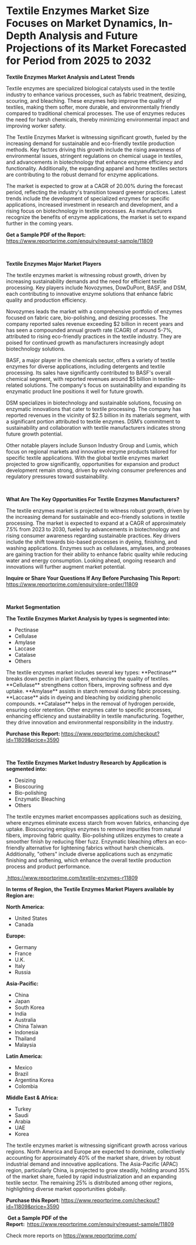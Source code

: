 <p><h1>Textile Enzymes Market Size Focuses on Market Dynamics, In-Depth Analysis and Future Projections of its Market Forecasted for Period from 2025 to 2032</h1></p><p><strong>Textile Enzymes Market Analysis and Latest Trends</strong></p>
<p><p>Textile enzymes are specialized biological catalysts used in the textile industry to enhance various processes, such as fabric treatment, desizing, scouring, and bleaching. These enzymes help improve the quality of textiles, making them softer, more durable, and environmentally friendly compared to traditional chemical processes. The use of enzymes reduces the need for harsh chemicals, thereby minimizing environmental impact and improving worker safety.</p><p>The Textile Enzymes Market is witnessing significant growth, fueled by the increasing demand for sustainable and eco-friendly textile production methods. Key factors driving this growth include the rising awareness of environmental issues, stringent regulations on chemical usage in textiles, and advancements in biotechnology that enhance enzyme efficiency and functionality. Additionally, the expanding apparel and home textiles sectors are contributing to the robust demand for enzyme applications.</p><p>The market is expected to grow at a CAGR of 20.00% during the forecast period, reflecting the industry's transition toward greener practices. Latest trends include the development of specialized enzymes for specific applications, increased investment in research and development, and a rising focus on biotechnology in textile processes. As manufacturers recognize the benefits of enzyme applications, the market is set to expand further in the coming years.</p></p>
<p><strong>Get a Sample PDF of the Report:&nbsp;</strong> <a href="https://www.reportprime.com/enquiry/request-sample/11809?utm_campaign=2518&utm_medium=2&utm_source=Github&utm_content=ia&utm_term=17032025&utm_id=textile-enzymes">https://www.reportprime.com/enquiry/request-sample/11809</a></p>
<p>&nbsp;</p>
<p><strong>Textile Enzymes Major Market Players</strong></p>
<p><p>The textile enzymes market is witnessing robust growth, driven by increasing sustainability demands and the need for efficient textile processing. Key players include Novozymes, DowDuPont, BASF, and DSM, each contributing to innovative enzyme solutions that enhance fabric quality and production efficiency.</p><p>Novozymes leads the market with a comprehensive portfolio of enzymes focused on fabric care, bio-polishing, and desizing processes. The company reported sales revenue exceeding $2 billion in recent years and has seen a compounded annual growth rate (CAGR) of around 5-7%, attributed to rising eco-friendly practices in the textile industry. They are poised for continued growth as manufacturers increasingly adopt biotechnology solutions.</p><p>BASF, a major player in the chemicals sector, offers a variety of textile enzymes for diverse applications, including detergents and textile processing. Its sales have significantly contributed to BASF's overall chemical segment, with reported revenues around $5 billion in textile-related solutions. The company's focus on sustainability and expanding its enzymatic product line positions it well for future growth.</p><p>DSM specializes in biotechnology and sustainable solutions, focusing on enzymatic innovations that cater to textile processing. The company has reported revenues in the vicinity of $2.5 billion in its materials segment, with a significant portion attributed to textile enzymes. DSM’s commitment to sustainability and collaboration with textile manufacturers indicates strong future growth potential.</p><p>Other notable players include Sunson Industry Group and Lumis, which focus on regional markets and innovative enzyme products tailored for specific textile applications. With the global textile enzymes market projected to grow significantly, opportunities for expansion and product development remain strong, driven by evolving consumer preferences and regulatory pressures toward sustainability.</p></p>
<p>&nbsp;</p>
<p><strong>What Are The Key Opportunities For Textile Enzymes Manufacturers?</strong></p>
<p><p>The textile enzymes market is projected to witness robust growth, driven by the increasing demand for sustainable and eco-friendly solutions in textile processing. The market is expected to expand at a CAGR of approximately 7.5% from 2023 to 2030, fueled by advancements in biotechnology and rising consumer awareness regarding sustainable practices. Key drivers include the shift towards bio-based processes in dyeing, finishing, and washing applications. Enzymes such as cellulases, amylases, and proteases are gaining traction for their ability to enhance fabric quality while reducing water and energy consumption. Looking ahead, ongoing research and innovations will further augment market potential.</p></p>
<p><strong>Inquire or Share Your Questions If Any Before Purchasing This Report:</strong> <a href="https://www.reportprime.com/enquiry/pre-order/11809?utm_campaign=2518&utm_medium=2&utm_source=Github&utm_content=ia&utm_term=17032025&utm_id=textile-enzymes">https://www.reportprime.com/enquiry/pre-order/11809</a></p>
<p>&nbsp;</p>
<p><strong>Market Segmentation</strong></p>
<p><strong>The Textile Enzymes Market Analysis by types is segmented into:</strong></p>
<p><ul><li>Pectinase</li><li>Cellulase</li><li>Amylase</li><li>Laccase</li><li>Catalase</li><li>Others</li></ul></p>
<p><p>The textile enzymes market includes several key types: **Pectinase** breaks down pectin in plant fibers, enhancing the quality of textiles. **Cellulase** strengthens cotton fibers, improving softness and dye uptake. **Amylase** assists in starch removal during fabric processing. **Laccase** aids in dyeing and bleaching by oxidizing phenolic compounds. **Catalase** helps in the removal of hydrogen peroxide, ensuring color retention. Other enzymes cater to specific processes, enhancing efficiency and sustainability in textile manufacturing. Together, they drive innovation and environmental responsibility in the industry.</p></p>
<p><strong>Purchase this Report:&nbsp;</strong><a href="https://www.reportprime.com/checkout?id=11809&price=3590&utm_campaign=2518&utm_medium=2&utm_source=Github&utm_content=ia&utm_term=17032025&utm_id=textile-enzymes">https://www.reportprime.com/checkout?id=11809&price=3590</a></p>
<p>&nbsp;</p>
<p><strong>The Textile Enzymes Market Industry Research by Application is segmented into:</strong></p>
<p><ul><li>Desizing</li><li>Bioscouring</li><li>Bio-polishing</li><li>Enzymatic Bleaching</li><li>Others</li></ul></p>
<p><p>The textile enzymes market encompasses applications such as desizing, where enzymes eliminate excess starch from woven fabrics, enhancing dye uptake. Bioscouring employs enzymes to remove impurities from natural fibers, improving fabric quality. Bio-polishing utilizes enzymes to create a smoother finish by reducing fiber fuzz. Enzymatic bleaching offers an eco-friendly alternative for lightening fabrics without harsh chemicals. Additionally, "others" include diverse applications such as enzymatic finishing and softening, which enhance the overall textile production process and product performance.</p></p>
<p><a href="https://www.reportprime.com/textile-enzymes-r11809?utm_campaign=2518&utm_medium=2&utm_source=Github&utm_content=ia&utm_term=17032025&utm_id=textile-enzymes">&nbsp;https://www.reportprime.com/textile-enzymes-r11809</a></p>
<p><strong>In terms of Region, the Textile Enzymes Market Players available by Region are:</strong></p>
<p>
    <p> <strong> North America: </strong>
        <ul>
            <li>United States</li>
            <li>Canada</li>
        </ul>
        </p> 
    <p> <strong> Europe: </strong>
        <ul>
            <li>Germany</li>
            <li>France</li>
            <li>U.K.</li>
            <li>Italy</li>
            <li>Russia</li>
        </ul>
        </p> 
    <p> <strong> Asia-Pacific: </strong>
        <ul>
            <li>China</li>
            <li>Japan</li>
            <li>South Korea</li>
            <li>India</li>
            <li>Australia</li>
            <li>China Taiwan</li>
            <li>Indonesia</li>
            <li>Thailand</li>
            <li>Malaysia</li>
        </ul>
        </p> 
    <p> <strong> Latin America: </strong>
        <ul>
            <li>Mexico</li>
            <li>Brazil</li>
            <li>Argentina Korea</li>
            <li>Colombia</li>
        </ul>
        </p> 
    <p> <strong> Middle East & Africa: </strong>
        <ul>
            <li>Turkey</li>
            <li>Saudi</li>
            <li>Arabia</li>
            <li>UAE</li>
            <li>Korea</li>
        </ul>
    </p>
    </p>
<p><p>The textile enzymes market is witnessing significant growth across various regions. North America and Europe are expected to dominate, collectively accounting for approximately 40% of the market share, driven by robust industrial demand and innovative applications. The Asia-Pacific (APAC) region, particularly China, is projected to grow steadily, holding around 35% of the market share, fueled by rapid industrialization and an expanding textile sector. The remaining 25% is distributed among other regions, highlighting diverse market opportunities globally.</p></p>
<p><strong>Purchase this Report: </strong><a href="https://www.reportprime.com/checkout?id=11809&price=3590&utm_campaign=2518&utm_medium=2&utm_source=Github&utm_content=ia&utm_term=17032025&utm_id=textile-enzymes">https://www.reportprime.com/checkout?id=11809&price=3590</a></p>
<p>&nbsp;<strong>Get a Sample PDF of the Report:&nbsp;&nbsp;</strong><a href="https://www.reportprime.com/enquiry/request-sample/11809?utm_campaign=2518&utm_medium=2&utm_source=Github&utm_content=ia&utm_term=17032025&utm_id=textile-enzymes">https://www.reportprime.com/enquiry/request-sample/11809</a></p>
<p><strong></strong></p>
<p>Check more reports on <a href="https://www.reportprime.com/?utm_campaign=2518&utm_medium=2&utm_source=Github&utm_content=ia&utm_term=17032025&utm_id=textile-enzymes">https://www.reportprime.com/</a></p>